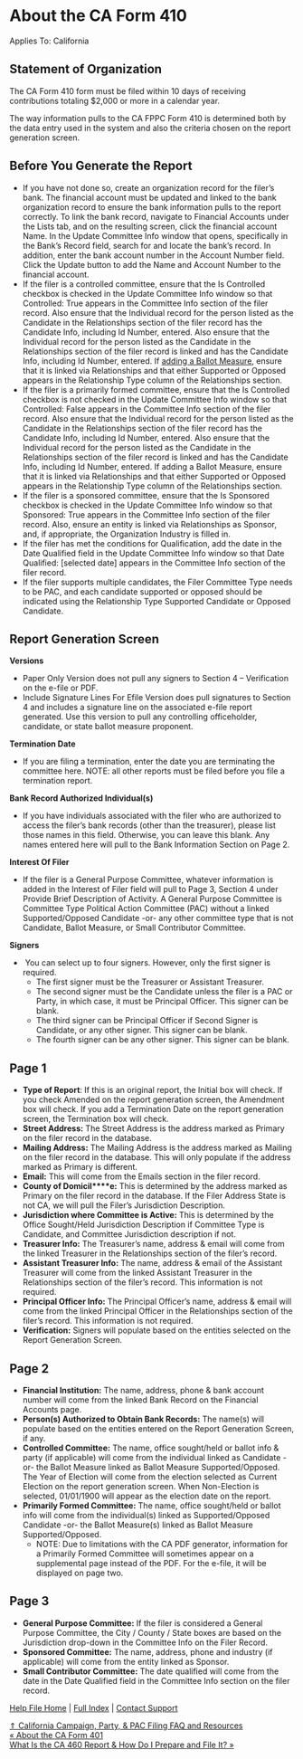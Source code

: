  About the CA Form 410
==========

Applies To: California

Statement of Organization
----------

The CA Form 410 form must be filed within 10 days of receiving contributions totaling $2,000 or more in a calendar year.

The way information pulls to the CA FPPC Form 410 is determined both by the data entry used in the system and also the criteria chosen on the report generation screen.

Before You Generate the Report
----------

* If you have not done so, create an organization record for the filer’s bank. The financial account must be updated and linked to the bank organization record to ensure the bank information pulls to the report correctly. To link the bank record, navigate to Financial Accounts under the Lists tab, and on the resulting screen, click the financial account Name. In the Update Committee Info window that opens, specifically in the Bank’s Record field, search for and locate the bank’s record. In addition, enter the bank account number in the Account Number field. Click the Update button to add the Name and Account Number to the financial account.
* If the filer is a controlled committee, ensure that the Is Controlled checkbox is checked in the Update Committee Info window so that Controlled: True appears in the Committee Info section of the filer record. Also ensure that the Individual record for the person listed as the Candidate in the Relationships section of the filer record has the Candidate Info, including Id Number, entered. Also ensure that the Individual record for the person listed as the Candidate in the Relationships section of the filer record is linked and has the Candidate Info, including Id Number, entered. If [adding a Ballot Measure](https://ispolitical.com/how-do-i-add-a-ballot-measure/), ensure that it is linked via Relationships and that either Supported or Opposed appears in the Relationship Type column of the Relationships section.
* If the filer is a primarily formed committee, ensure that the Is Controlled checkbox is not checked in the Update Committee Info window so that Controlled: False appears in the Committee Info section of the filer record. Also ensure that the Individual record for the person listed as the Candidate in the Relationships section of the filer record has the Candidate Info, including Id Number, entered. Also ensure that the Individual record for the person listed as the Candidate in the Relationships section of the filer record is linked and has the Candidate Info, including Id Number, entered. If adding a Ballot Measure, ensure that it is linked via Relationships and that either Supported or Opposed appears in the Relationship Type column of the Relationships section.
* If the filer is a sponsored committee, ensure that the Is Sponsored checkbox is checked in the Update Committee Info window so that Sponsored: True appears in the Committee Info section of the filer record. Also, ensure an entity is linked via Relationships as Sponsor, and, if appropriate, the Organization Industry is filled in.
* If the filer has met the conditions for Qualification, add the date in the Date Qualified field in the Update Committee Info window so that Date Qualified: [selected date] appears in the Committee Info section of the filer record.
* If the filer supports multiple candidates, the Filer Committee Type needs to be PAC, and each candidate supported or opposed should be indicated using the Relationship Type Supported Candidate or Opposed Candidate.

Report Generation Screen
----------

**Versions**

* Paper Only Version does not pull any signers to Section 4 – Verification on the e-file or PDF.
* Include Signature Lines For Efile Version does pull signatures to Section 4 and includes a signature line on the associated e-file report generated. Use this version to pull any controlling officeholder, candidate, or state ballot measure proponent.

**Termination Date**

* If you are filing a termination, enter the date you are terminating the committee here. NOTE: all other reports must be filed before you file a termination report.

**Bank Record Authorized Individual(s)**

* If you have individuals associated with the filer who are authorized to access the filer’s bank records (other than the treasurer), please list those names in this field. Otherwise, you can leave this blank. Any names entered here will pull to the Bank Information Section on Page 2.

**Interest Of Filer**

* If the filer is a General Purpose Committee, whatever information is added in the Interest of Filer field will pull to Page 3, Section 4 under Provide Brief Description of Activity. A General Purpose Committee is Committee Type Political Action Committee (PAC) without a linked Supported/Opposed Candidate -or- any other committee type that is not Candidate, Ballot Measure, or Small Contributor Committee.

**Signers**

*  You can select up to four signers. However, only the first signer is required.
  * The first signer must be the Treasurer or Assistant Treasurer.
  * The second signer must be the Candidate unless the filer is a PAC or Party, in which case, it must be Principal Officer. This signer can be blank.
  * The third signer can be Principal Officer if Second Signer is Candidate, or any other signer. This signer can be blank.
  * The fourth signer can be any other signer. This signer can be blank.

Page 1
----------

* **Type of Report**: If this is an original report, the Initial box will check. If you check Amended on the report generation screen, the Amendment box will check. If you add a Termination Date on the report generation screen, the Termination box will check.
* **Street Address:** The Street Address is the address marked as Primary on the filer record in the database.
* **Mailing Address:** The Mailing Address is the address marked as Mailing on the filer record in the database. This will only populate if the address marked as Primary is different.
* **Email:** This will come from the Emails section in the filer record.
* **County of Domicil****e:** This is determined by the address marked as Primary on the filer record in the database. If the Filer Address State is not CA, we will pull the Filer’s Jurisdiction Description.
* **Jurisdiction where Committee is Active:** This is determined by the Office Sought/Held Jurisdiction Description if Committee Type is Candidate, and Committee Jurisdiction description if not.
* **Treasurer Info:** The Treasurer’s name, address & email will come from the linked Treasurer in the Relationships section of the filer’s record.
* **Assistant Treasurer Info:** The name, address & email of the Assistant Treasurer will come from the linked Assistant Treasurer in the Relationships section of the filer’s record. This information is not required.
* **Principal Officer Info:** The Principal Officer’s name, address & email will come from the linked Principal Officer in the Relationships section of the filer’s record. This information is not required.
* **Verification:** Signers will populate based on the entities selected on the Report Generation Screen.

Page 2
----------

* **Financial Institution:** The name, address, phone & bank account number will come from the linked Bank Record on the Financial Accounts page.
* **Person(s) Authorized to Obtain Bank Records:** The name(s) will populate based on the entities entered on the Report Generation Screen, if any.
* **Controlled Committee:** The name, office sought/held or ballot info & party (if applicable) will come from the individual linked as Candidate -or- the Ballot Measure linked as Ballot Measure Supported/Opposed. The Year of Election will come from the election selected as Current Election on the report generation screen. When Non-Election is selected, 01/01/1900 will appear as the election date on the report.
* **Primarily Formed Committee:** The name, office sought/held or ballot info will come from the individual(s) linked as Supported/Opposed Candidate -or- the Ballot Measure(s) linked as Ballot Measure Supported/Opposed.
  * NOTE: Due to limitations with the CA PDF generator, information for a Primarily Formed Committee will sometimes appear on a supplemental page instead of the PDF. For the e-file, it will be displayed on page two.

Page 3
----------

* **General Purpose Committee:** If the filer is considered a General Purpose Committee, the City / County / State boxes are based on the Jurisdiction drop-down in the Committee Info on the Filer Record.
* **Sponsored Committee:** The name, address, phone and industry (if applicable) will come from the entity linked as Sponsor.
* **Small Contributor Committee:** The date qualified will come from the date in the Date Qualified field in the Committee Info section on the filer record.

[Help File Home](/help/) | [Full Index](/Help-File-Directory/) | [Contact Support](mailto:support@ISPolitical.com)

[⇑ California Campaign, Party, & PAC Filing FAQ and Resources](/California-Campaign-Party-PAC-Filing-FAQ-and-Resources)  
[« About the CA Form 401](/About-the-CA-Form-4-1)  
[What Is the CA 460 Report & How Do I Prepare and File It? »](/What-Is-the-CA-46-Report-How-Do-I-Prepare-and-File-It)
